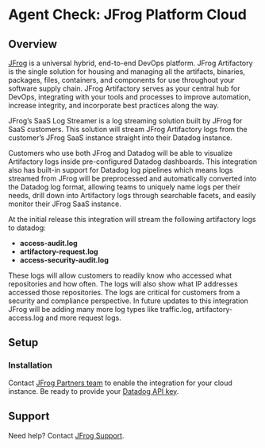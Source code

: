 # Agent Check: JFrog Platform Cloud

## Overview

[JFrog][1] is a universal hybrid, end-to-end DevOps platform. JFrog Artifactory is the single solution for housing and managing all the artifacts, binaries, packages, files, containers, and components for use throughout your software supply chain.
JFrog Artifactory serves as your central hub for DevOps, integrating with your tools and processes to improve automation, increase integrity, and incorporate best practices along the way.

JFrog’s SaaS Log Streamer is a log streaming solution built by JFrog for SaaS customers. This solution will stream JFrog Artifactory logs from the customer’s JFrog SaaS instance straight into their Datadog instance.

Customers who use both JFrog and Datadog will be able to visualize Artifactory logs inside pre-configured Datadog dashboards. This integration also has built-in support for Datadog log pipelines which means logs streamed from JFrog will be preprocessed and automatically converted into the Datadog log format, allowing teams to uniquely name logs per their needs, drill down into Artifactory logs through searchable facets, and easily monitor their JFrog SaaS instance.

At the initial release this integration will stream the following artifactory logs to datadog:

- **access-audit.log**
- **artifactory-request.log**
- **access-security-audit.log**

These logs will allow customers to readily know who accessed what repositories and how often. The logs will also show what IP addresses accessed those repositories. The logs are critical for customers from a security and compliance perspective. In future updates to this integration JFrog will be adding many more log types like traffic.log, artifactory-access.log and more request logs.

## Setup

### Installation

Contact [JFrog Partners team](mailto:partner-support@jfrog.com) to enable the integration for your cloud instance. Be ready to provide your [Datadog API key][2].

## Support

Need help? Contact [JFrog Support][3].

[1]: https://jfrog.com/
[2]: https://app.datadoghq.com/organization-settings/api-keys
[3]: https://support.jfrog.com/

